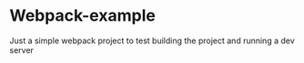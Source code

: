 # Webpack-example
Just a simple webpack project to test building the project and running a dev server

